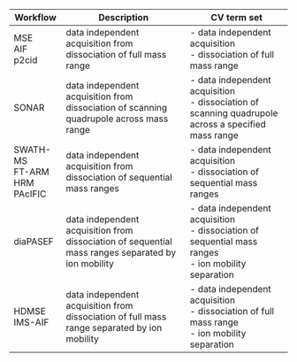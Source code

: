 | Workflow | Description | CV term set |
| --- | --- | --- |
| MSE<br>AIF<br>p2cid | data independent acquisition from dissociation of full mass range | - data independent acquisition<br>- dissociation of full mass range |
| SONAR | data independent acquisition from dissociation of scanning quadrupole across mass range | - data independent acquisition<br>- dissociation of scanning quadrupole across a specified mass range |
| SWATH-MS<br>FT-ARM<br>HRM<br>PAcIFIC | data independent acquisition from dissociation of sequential mass ranges | - data independent acquisition<br>- dissociation of sequential mass ranges |
| diaPASEF | data independent acquisition from dissociation of sequential mass ranges separated by ion mobility | - data independent acquisition<br>- dissociation of sequential mass ranges<br>- ion mobility separation |
| HDMSE<br>IMS-AIF | data independent acquisition from dissociation of full mass range separated by ion mobility | - data independent acquisition<br>- dissociation of full mass range<br>- ion mobility separation |
